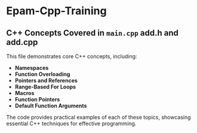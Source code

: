 # Epam-Cpp-Training
## C++ Concepts Covered in `main.cpp` add.h and add.cpp

This file demonstrates core C++ concepts, including:

- **Namespaces**  
- **Function Overloading**  
- **Pointers and References**  
- **Range-Based For Loops**  
- **Macros**  
- **Function Pointers**  
- **Default Function Arguments**

The code provides practical examples of each of these topics, showcasing essential C++ techniques for effective programming.
